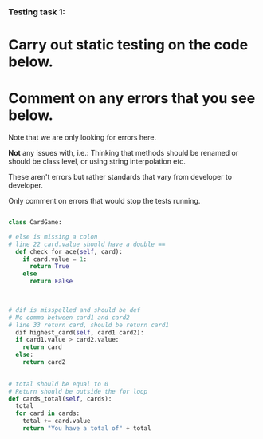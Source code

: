 ### Testing task 1:

# Carry out static testing on the code below.
# Comment on any errors that you see below.

Note that we are only looking for errors here.

**Not** any issues with, i.e.: 
Thinking that methods should be renamed or should be class level, or using string interpolation etc. 

These aren't errors but rather standards that vary from developer to developer. 

Only comment on errors that would stop the tests running.

```python

class CardGame:

# else is missing a colon
# line 22 card.value should have a double ==
  def check_for_ace(self, card):
    if card.value = 1:
      return True
    else
      return False
   


# dif is misspelled and should be def
# No comma between card1 and card2
# line 33 return card, should be return card1
  dif highest_card(self, card1 card2):
  if card1.value > card2.value:
    return card
  else:
    return card2
  

# total should be equal to 0
# Return should be outside the for loop
def cards_total(self, cards):
  total
  for card in cards:
    total += card.value
    return "You have a total of" + total
  
